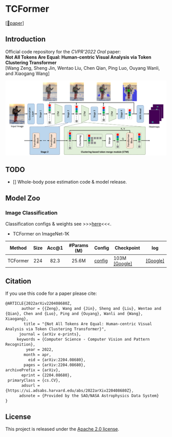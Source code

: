# TCFormer

\[[📜paper](https://arxiv.org/abs/2204.08680)\]

## Introduction

Official code repository for the *CVPR'2022 Oral* paper:  
**Not All Tokens Are Equal: Human-centric Visual Analysis via Token Clustering Transformer**  
[Wang Zeng, Sheng Jin, Wentao Liu, Chen Qian, Ping Luo, Ouyang Wanli, and Xiaogang Wang]  


![teaser](images/fig2.png)

## TODO
- [] Whole-body pose estimation code & model release.


## Model Zoo

### Image Classification

Classification configs & weights see >>>[here](classification/)<<<.

- TCFormer on ImageNet-1K

| Method           | Size | Acc@1 | #Params (M) | Config                                   | Checkpoint                                                                                 | log|
|------------------|:----:|:-----:|:-----------:|------------------------------------------|--------------------------------------------------------------------------------------------|----|
| TCFormer        |  224 |  82.3 |    25.6M      | [config](configs/tcformer/tcformer.py)    | 103M [[Google]](https://drive.google.com/file/d/1sIrTzIKFfW5Io2MybIWJoS0sv72Wd-av/view?usp=sharing) | [[Google]](https://drive.google.com/file/d/1xR3aMoWfU9sUznGtqRU6U9zcFCt_9MSk/view?usp=sharing)|


## Citation
If you use this code for a paper please cite:

```
@ARTICLE{2022arXiv220408680Z,
       author = {{Zeng}, Wang and {Jin}, Sheng and {Liu}, Wentao and {Qian}, Chen and {Luo}, Ping and {Ouyang}, Wanli and {Wang}, Xiaogang},
        title = "{Not All Tokens Are Equal: Human-centric Visual Analysis via Token Clustering Transformer}",
      journal = {arXiv e-prints},
     keywords = {Computer Science - Computer Vision and Pattern Recognition},
         year = 2022,
        month = apr,
          eid = {arXiv:2204.08680},
        pages = {arXiv:2204.08680},
archivePrefix = {arXiv},
       eprint = {2204.08680},
 primaryClass = {cs.CV},
       adsurl = {https://ui.adsabs.harvard.edu/abs/2022arXiv220408680Z},
      adsnote = {Provided by the SAO/NASA Astrophysics Data System}
}
```


## License

This project is released under the [Apache 2.0 license](LICENSE).
